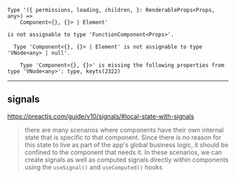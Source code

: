 ```
Type '({ permissions, loading, children, }: RenderableProps<Props, any>) =>
    Component<{}, {}> | Element'

is not assignable to type 'FunctionComponent<Props>'.

  Type 'Component<{}, {}> | Element' is not assignable to type 'VNode<any> | null'.

    Type 'Component<{}, {}>' is missing the following properties from type 'VNode<any>': type, keyts(2322)
```

----------------

## signals

https://preactjs.com/guide/v10/signals/#local-state-with-signals


> there are many scenarios where components have their own internal state that is specific to that component. Since there is no reason for this state to live as part of the app's global business logic, it should be confined to the component that needs it. In these scenarios, we can create signals as well as computed signals directly within components using the `useSignal()` and `useComputed()` hooks